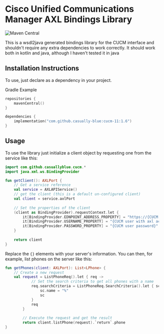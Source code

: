 # Cisco Unified Communications Manager AXL Bindings Library
![Maven Central](https://img.shields.io/maven-central/v/io.github.casually-blue/cucm)

This is a wsdl2java generated bindings library for the CUCM interface and shouldn't require any extra dependencies to work correctly. It should work both in kotlin and java, although I haven't tested it in java


## Installation Instructions
To use, just declare as a dependency in your project.

Gradle Example
```kotlin
repositories {
    mavenCentral()
}

dependencies {
    implementation("com.github.casually-blue:cucm-11:1.6")
}
```

## Usage 
To use the library just initialize a client object by requesting one from the service like this:
```kotlin
import com.github.casuallyblue.cucm.*
import java.xml.ws.BindingProvider

fun getClient(): AXLPort {
    // Get a service reference
    val service = AXLAPIService()
    // get the client (this is a default un-configured client)
    val client = service.axlPort
  
    // Set the properties of the client
    (client as BindingProvider).requestContext.let {
        it[BindingProvider.EDNPOINT_ADDRESS_PROPERTY] = "https://{CUCM Management Hostname}:8443/axl/"
        it[BindingProvider.USERNAME_PROPERTY] = "{CUCM user with axl access permissions}"
        it[BindingProvider.PASSWORD_PROPERTY] = "{CUCM user password}"
    }
  
    return client
}
```
Replace the `{}` elements with your server's information.
You can then, for example, list phones on the server like this:
```kotlin
fun getPhones(client: AXLPort): List<LPhone> {
    // Create a new request
    val request = ListPhoneReq().let { req ->
            // Set the search criteria to get all phones with a name
            req.searchCriteria = ListPhoneReq.SearchCriteria().let { sc ->
                sc.name = "%"
                sc
            }
            req
        }
        
        // Execute the request and get the result
        return client.listPhone(request).`return`.phone
}
```
